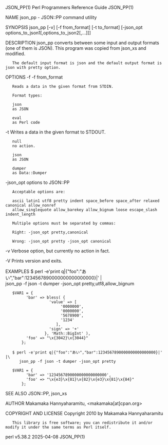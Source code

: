 JSON_PP(1)						       Perl Programmers Reference Guide							    JSON_PP(1)

NAME
       json_pp - JSON::PP command utility

SYNOPSIS
	   json_pp [-v] [-f from_format] [-t to_format] [-json_opt options_to_json1[,options_to_json2[,...]]]

DESCRIPTION
       json_pp converts between some input and output formats (one of them is JSON).  This program was copied from json_xs and modified.

       The default input format is json and the default output format is json with pretty option.

OPTIONS
   -f
	   -f from_format

       Reads a data in the given format from STDIN.

       Format types:

       json
	   as JSON

       eval
	   as Perl code

   -t
       Writes a data in the given format to STDOUT.

       null
	   no action.

       json
	   as JSON

       dumper
	   as Data::Dumper

   -json_opt
       options to JSON::PP

       Acceptable options are:

	   ascii latin1 utf8 pretty indent space_before space_after relaxed canonical allow_nonref
	   allow_singlequote allow_barekey allow_bignum loose escape_slash indent_length

       Multiple options must be separated by commas:

	   Right: -json_opt pretty,canonical

	   Wrong: -json_opt pretty -json_opt canonical

   -v
       Verbose option, but currently no action in fact.

   -V
       Prints version and exits.

EXAMPLES
	   $ perl -e'print q|{"foo":"あい","bar":1234567890000000000000000}|' |\
	      json_pp -f json -t dumper -json_opt pretty,utf8,allow_bignum

	   $VAR1 = {
		     'bar' => bless( {
				       'value' => [
						    '0000000',
						    '0000000',
						    '5678900',
						    '1234'
						  ],
				       'sign' => '+'
				     }, 'Math::BigInt' ),
		     'foo' => "\x{3042}\x{3044}"
		   };

	   $ perl -e'print q|{"foo":"あい","bar":1234567890000000000000000}|' |\
	      json_pp -f json -t dumper -json_opt pretty

	   $VAR1 = {
		     'bar' => '1234567890000000000000000',
		     'foo' => "\x{e3}\x{81}\x{82}\x{e3}\x{81}\x{84}"
		   };

SEE ALSO
       JSON::PP, json_xs

AUTHOR
       Makamaka Hannyaharamitu, <makamaka[at]cpan.org>

COPYRIGHT AND LICENSE
       Copyright 2010 by Makamaka Hannyaharamitu

       This library is free software; you can redistribute it and/or modify it under the same terms as Perl itself.

perl v5.38.2								  2025-04-08								    JSON_PP(1)
